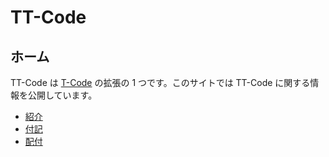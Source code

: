 # TT-Code

## ホーム

TT-Code は [T-Code](http://openlab.jp/tcode/) の拡張の 1 つです。このサイトでは TT-Code に関する情報を公開しています。

- [紹介](intro.md)
- [付記](note.md)
- [配付](data.md)
